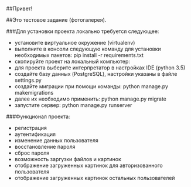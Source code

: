 ##Привет!

##Это тестовое задание (фотогалерея).

###Для установки проекта локально требуется следующее:
* установите виртуальное окружение (virtualenv)
* выполните в консоли следующую команду для установки необходимых пакетов:
pip install -r requirements.txt
* скопируйте проект на локальный компьютер:
* для проекта выберите интерпретатор в настройках IDE (python 3.5)
* создайте базу данных (PostgreSQL), настройки указаны в файле settings.py
* создайте миграции при помощи команды: python manage.py makemigrations
* далее их необходимо применить: python manage.py migrate
* запустите сервер: python manage.py runserver


###Функционал проекта:
* регистрация
* аутентификация
* изменение данных пользователя
* восстановление пароля
* сброс пароля
* возможность заргузки файлов и картинок
* отображение загруженных картинок для авторизованного пользователя
* отображение загруженных картинок остальных пользователей